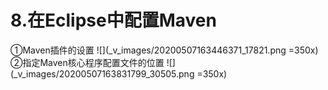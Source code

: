 # 8.在Eclipse中配置Maven
①Maven插件的设置
![](_v_images/20200507163446371_17821.png =350x)
②指定Maven核心程序配置文件的位置
![](_v_images/20200507163831799_30505.png =350x)